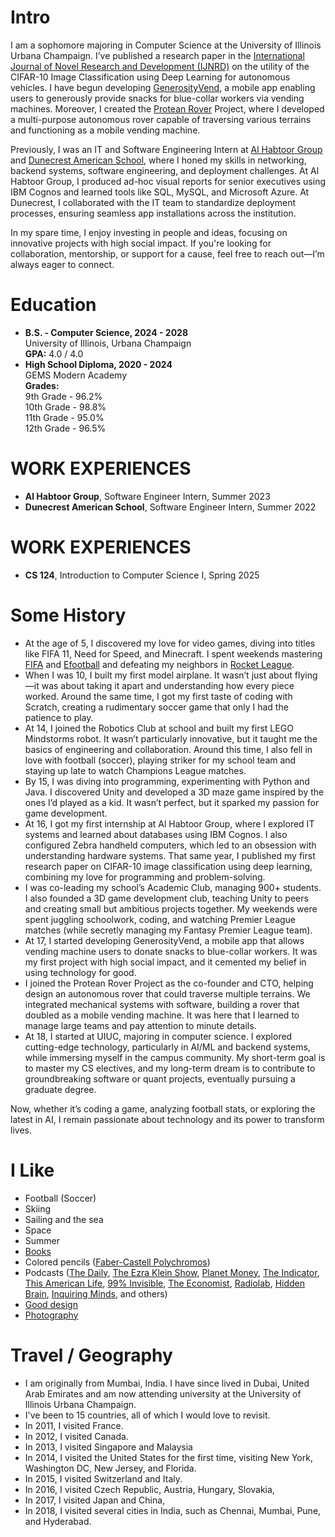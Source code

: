 # Intro

I am a sophomore majoring in Computer Science at the University of Illinois Urbana Champaign. I’ve published a research paper in the [International Journal of Novel Research and Development (IJNRD)](https://www.ijnrd.org/papers/IJNRD2310207.pdf) on the utility of the CIFAR-10 Image Classification using Deep Learning for autonomous vehicles. I have begun developing [GenerosityVend](https://drive.google.com/file/d/1Oj_K2XG1xdjsAGTROg0CL9DTrjMLSp0Q/view), a mobile app enabling users to generously provide snacks for blue-collar workers via vending machines. Moreover, I created the [Protean Rover](https://akshayakhilesh14.wixsite.com/the-protean-rover) Project, where I developed a multi-purpose autonomous rover capable of traversing various terrains and functioning as a mobile vending machine. 

Previously, I was an IT and Software Engineering Intern at [Al Habtoor Group](https://www.habtoor.com/en/) and [Dunecrest American School](https://www.dunecrest.ae), where I honed my skills in networking, backend systems, software engineering, and deployment challenges. At Al Habtoor Group, I produced ad-hoc visual reports for senior executives using IBM Cognos and learned tools like SQL, MySQL, and Microsoft Azure. At Dunecrest, I collaborated with the IT team to standardize deployment processes, ensuring seamless app installations across the institution.

In my spare time, I enjoy investing in people and ideas, focusing on innovative projects with high social impact. If you're looking for collaboration, mentorship, or support for a cause, feel free to reach out—I’m always eager to connect.

# Education

- **B.S. - Computer Science, 2024 - 2028**  
  University of Illinois, Urbana Champaign  
  **GPA:** 4.0 / 4.0
- **High School Diploma, 2020 - 2024**  
  GEMS Modern Academy  
  **Grades:**  
  9th Grade - 96.2%  
  10th Grade - 98.8%  
  11th Grade - 95.0%  
  12th Grade - 96.5%

# WORK EXPERIENCES
- **Al Habtoor Group**, Software Engineer Intern, Summer 2023
- **Dunecrest American School**, Software Engineer Intern, Summer 2022

# WORK EXPERIENCES
- **CS 124**, Introduction to Computer Science I, Spring 2025

# Some History

- At the age of 5, I discovered my love for video games, diving into titles like FIFA 11, Need for Speed, and Minecraft. I spent weekends mastering [FIFA](https://en.wikipedia.org/wiki/FIFA_(video_game_series)) and [Efootball](https://en.wikipedia.org/wiki/EFootball) and defeating my neighbors in [Rocket League](https://en.wikipedia.org/wiki/Rocket_League).  
- When I was 10, I built my first model airplane. It wasn’t just about flying—it was about taking it apart and understanding how every piece worked. Around the same time, I got my first taste of coding with Scratch, creating a rudimentary soccer game that only I had the patience to play.  
- At 14, I joined the Robotics Club at school and built my first LEGO Mindstorms robot. It wasn’t particularly innovative, but it taught me the basics of engineering and collaboration. Around this time, I also fell in love with football (soccer), playing striker for my school team and staying up late to watch Champions League matches.  
- By 15, I was diving into programming, experimenting with Python and Java. I discovered Unity and developed a 3D maze game inspired by the ones I’d played as a kid. It wasn’t perfect, but it sparked my passion for game development.  
- At 16, I got my first internship at Al Habtoor Group, where I explored IT systems and learned about databases using IBM Cognos. I also configured Zebra handheld computers, which led to an obsession with understanding hardware systems. That same year, I published my first research paper on CIFAR-10 image classification using deep learning, combining my love for programming and problem-solving.  
- I was co-leading my school’s Academic Club, managing 900+ students. I also founded a 3D game development club, teaching Unity to peers and creating small but ambitious projects together. My weekends were spent juggling schoolwork, coding, and watching Premier League matches (while secretly managing my Fantasy Premier League team).  
- At 17, I started developing GenerosityVend, a mobile app that allows vending machine users to donate snacks to blue-collar workers. It was my first project with high social impact, and it cemented my belief in using technology for good.
- I joined the Protean Rover Project as the co-founder and CTO, helping design an autonomous rover that could traverse multiple terrains. We integrated mechanical systems with software, building a rover that doubled as a mobile vending machine. It was here that I learned to manage large teams and pay attention to minute details.  
- At 18, I started at UIUC, majoring in computer science. I explored cutting-edge technology, particularly in AI/ML and backend systems, while immersing myself in the campus community. My short-term goal is to master my CS electives, and my long-term dream is to contribute to groundbreaking software or quant projects, eventually pursuing a graduate degree.

Now, whether it’s coding a game, analyzing football stats, or exploring the latest in AI, I remain passionate about technology and its power to transform lives.  

# I Like

- Football (Soccer)
- Skiing
- Sailing and the sea
- Space
- Summer
- [Books](https://www.goodreads.com/mdangelo)
- Colored pencils ([Faber-Castell Polychromos](https://www.faber-castell.com/products/art-and-graphic/polychromos))
- Podcasts ([The Daily](https://www.nytimes.com/column/the-daily), [The Ezra Klein Show](https://www.nytimes.com/column/ezra-klein-podcast), [Planet Money](https://www.npr.org/sections/money/), [The Indicator](https://www.npr.org/podcasts/510325/the-indicator-from-planet-money), [This American Life](https://www.thisamericanlife.org/), [99% Invisible](https://99percentinvisible.org/episodes/), [The Economist](http://radio.economist.com/), [Radiolab](https://www.wnycstudios.org/shows/radiolab), [Hidden Brain](https://www.npr.org/series/423302056/hidden-brain), [Inquiring Minds](https://inquiring.show), and others)
- [Good design](/)
- [Photography](https://instagram.com/dangelosaurus)

# Travel / Geography

- I am originally from Mumbai, India. I have since lived in Dubai, United Arab Emirates and am now attending university at the University of Illinois Urbana Champaign.
- I've been to 15 countries, all of which I would love to revisit.
- In 2011, I visited France.
- In 2012, I visited Canada.
- In 2013, I visited Singapore and Malaysia
- In 2014, I visited the United States for the first time, visiting New York, Washington DC, New Jersey, and Florida.
- In 2015, I visited Switzerland and Italy.
- In 2016, I visited Czech Republic, Austria, Hungary, Slovakia,
- In 2017, I visited Japan and China,
- In 2018, I visited several cities in India, such as Chennai, Mumbai, Pune, and Hyderabad.
